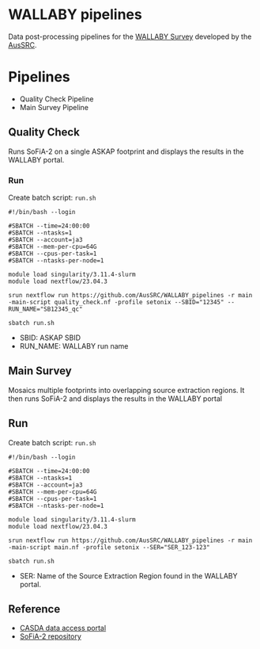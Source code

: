 # WALLABY pipelines

Data post-processing pipelines for the [WALLABY Survey](https://www.atnf.csiro.au/research/WALLABY/) developed by the [AusSRC](https://aussrc.org).

# Pipelines

* Quality Check Pipeline
* Main Survey Pipeline

## Quality Check

Runs SoFiA-2 on a single ASKAP footprint and displays the results in the WALLABY portal.

### Run

Create batch script: `run.sh`

```
#!/bin/bash --login

#SBATCH --time=24:00:00
#SBATCH --ntasks=1
#SBATCH --account=ja3
#SBATCH --mem-per-cpu=64G
#SBATCH --cpus-per-task=1
#SBATCH --ntasks-per-node=1

module load singularity/3.11.4-slurm
module load nextflow/23.04.3

srun nextflow run https://github.com/AusSRC/WALLABY_pipelines -r main -main-script quality_check.nf -profile setonix --SBID="12345" --RUN_NAME="SB12345_qc"
```

```
sbatch run.sh
```

* SBID: ASKAP SBID
* RUN_NAME: WALLABY run name


## Main Survey

Mosaics multiple footprints into overlapping source extraction regions. It then runs SoFiA-2 and displays the results in the WALLABY portal

## Run

Create batch script: `run.sh`

```
#!/bin/bash --login

#SBATCH --time=24:00:00
#SBATCH --ntasks=1
#SBATCH --account=ja3
#SBATCH --mem-per-cpu=64G
#SBATCH --cpus-per-task=1
#SBATCH --ntasks-per-node=1

module load singularity/3.11.4-slurm
module load nextflow/23.04.3

srun nextflow run https://github.com/AusSRC/WALLABY_pipelines -r main -main-script main.nf -profile setonix --SER="SER_123-123"
```

```
sbatch run.sh
```

* SER: Name of the Source Extraction Region found in the WALLABY portal. 


## Reference

* [CASDA data access portal](https://data.csiro.au/collections/domain/casdaObservation/search/)
* [SoFiA-2 repository](https://github.com/SoFiA-Admin/SoFiA-2)
